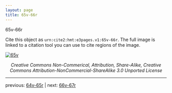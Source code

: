```yaml
---
layout: page
title: 65v-66r
---
```


65v-66r

Cite this object as `urn:cite2:hmt:e3pages.v1:65v-66r`.  The full image is linked to a citation tool you can use to cite regions of the image.

[![65v](http://www.homermultitext.org/iipsrv?IIIF=/project/homer/pyramidal/deepzoom/hmt/e3bifolio/v1/E3_65v_66r.tif/full/800,/0/default.jpg)](http://www.homermultitext.org/ict2/?urn=urn:cite2:hmt:e3bifolio.v1:E3_65v_66r) 

<p style="text-align: center; font-style: italic;">Creative Commons Non-Commerical, Attribution, Share-Alike, Creative Commons Attribution-NonCommercial-ShareAlike 3.0 Unported License</p>

---

previous: [64v-65r](../64v-65r/) | next: [66v-67r](../66v-67r/)